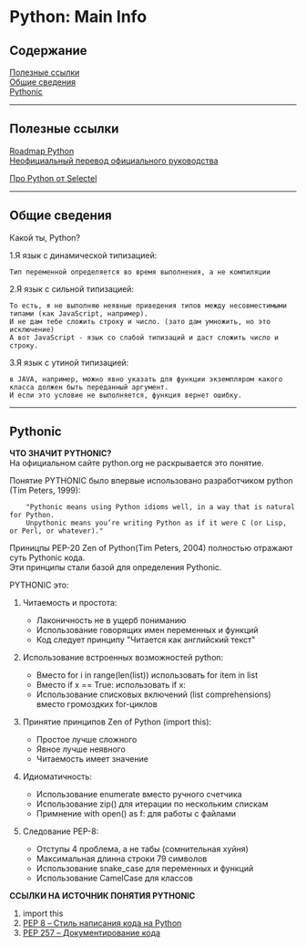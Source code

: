 # Python: Main Info  

## Содержание  

[Полезные ссылки](#Полезные-ссылки)    
[Общие сведения](#Общие-сведения)  
[Pythonic](#Pythonic)



----
## Полезные ссылки

[Roadmap Python](https://roadmap.sh/python)  
[Неофициальный перевод официального руководства](https://digitology.tech/docs/python_3/tutorial/introduction.html)  

[Про Python от Selectel](https://selectel.ru/blog/courses/course-python/?utm_source=habr.com&utm_medium=referral&utm_campaign=academy_news_pythoncourse_310125_academy)  



----
## Общие сведения
Какой ты, Python?

1.Я язык с динамической типизацией:  

    Тип переменной определяется во время выполнения, а не компиляции

2.Я язык с сильной типизацией:  

    То есть, я не выполняю неявные приведения типов между несовместимыми типами (как JavaScript, например).
    И не дам тебе сложить строку и число. (зато дам умножить, но это исключение)
    А вот JavaScript - язык со слабой типизаций и даст сложить число и строку.

3.Я язык с утиной типизацией:   

    в JAVA, например, можно явно указать для функции экземпляром какого класса должен быть переданный аргумент.
    И если это условие не выполняется, функция вернет ошибку.


----
## Pythonic 
**ЧТО ЗНАЧИТ PYTHONIC?**  
На официальном сайте python.org не раскрывается это понятие.

Понятие PYTHONIC было впервые использовано разработчиком python (Tim Peters, 1999):  

        "Pythonic means using Python idioms well, in a way that is natural for Python. 
        Unpythonic means you’re writing Python as if it were C (or Lisp, or Perl, or whatever)."

Приницпы PEP-20 Zen of Python(Tim Peters, 2004) полностью отражают суть Pythonic кода.  
Эти принципы стали базой для определения Pythonic.

PYTHONIC это:  

1. Читаемость и простота:    
    - Лаконичность не в ущерб пониманию    
    - Использование говорящих имен переменных и функций    
    - Код следует принципу "Читается как английский текст"  

2. Использование встроенных возможностей python:  
    - Вместо for i in range(len(list)) использовать for item in list   
    - Вместо if x == True: использовать if x:  
    - Использование списковых включений (list comprehensions) вместо громоздких for-циклов  

3. Принятие принципов Zen of Python (import this):  
    - Простое лучше сложного  
    - Явное лучше неявного  
    - Читаемость имеет значение   

4. Идиоматичность:  
    - Использование enumerate вместо ручного счетчика   
    - Использование zip() для итерации по нескольким спискам  
    - Примнение with open() as f: для работы с файлами     

5. Следование PEP-8:  
    - Отступы 4 проблема, а не табы (сомнительная хуйня)  
    - Максимальная длинна строки 79 символов  
    - Использование snake_case для переменных и функций  
    - Использование CamelCase для классов  
  
**ССЫЛКИ НА ИСТОЧНИК ПОНЯТИЯ PYTHONIC**  
1. import this  
2. [PEP 8 – Стиль написания кода на Python](https://peps.python.org/pep-0008/)  
3. [PEP 257 – Документирование кода](https://peps.python.org/pep-0257/)


